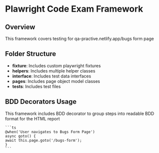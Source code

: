 # Plawright Code Exam Framework

## Overview
This framework covers testing for qa-practive.netlify.app/bugs form page

## Folder Structure
-   **fixture**: Includes custom playwright fixtures
-   **helpers**: Includes multiple helper classes
-   **interface**: Includes test data interfaces
-   **pages**: Includes page object model classes
-   **tests**: Includes test files

## BDD Decorators Usage
This framework includes BDD decorator to group steps into readable BDD format for the HTML report

    ```ts
    @when('User navigates to Bugs Form Page')
    async goto() {
    await this.page.goto('/bugs-form');
    }
    ```